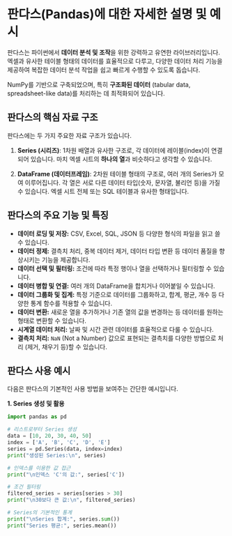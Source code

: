 # 판다스(Pandas)에 대한 자세한 설명 및 예시

판다스는 파이썬에서 **데이터 분석 및 조작**을 위한 강력하고 유연한 라이브러리입니다. 엑셀과 유사한 테이블 형태의 데이터를 효율적으로 다루고, 다양한 데이터 처리 기능을 제공하여 복잡한 데이터 분석 작업을 쉽고 빠르게 수행할 수 있도록 돕습니다.

NumPy를 기반으로 구축되었으며, 특히 **구조화된 데이터** (tabular data, spreadsheet-like data)를 처리하는 데 최적화되어 있습니다.

## 판다스의 핵심 자료 구조

판다스에는 두 가지 주요한 자료 구조가 있습니다.

1.  **Series (시리즈)**: 1차원 배열과 유사한 구조로, 각 데이터에 레이블(index)이 연결되어 있습니다. 마치 엑셀 시트의 **하나의 열**과 비슷하다고 생각할 수 있습니다.

2.  **DataFrame (데이터프레임)**: 2차원 테이블 형태의 구조로, 여러 개의 Series가 모여 이루어집니다. 각 열은 서로 다른 데이터 타입(숫자, 문자열, 불리언 등)을 가질 수 있습니다. 엑셀 시트 전체 또는 SQL 테이블과 유사한 형태입니다.

## 판다스의 주요 기능 및 특징

* **데이터 로딩 및 저장:** CSV, Excel, SQL, JSON 등 다양한 형식의 파일을 읽고 쓸 수 있습니다.
* **데이터 정제:** 결측치 처리, 중복 데이터 제거, 데이터 타입 변환 등 데이터 품질을 향상시키는 기능을 제공합니다.
* **데이터 선택 및 필터링:** 조건에 따라 특정 행이나 열을 선택하거나 필터링할 수 있습니다.
* **데이터 병합 및 연결:** 여러 개의 DataFrame을 합치거나 이어붙일 수 있습니다.
* **데이터 그룹화 및 집계:** 특정 기준으로 데이터를 그룹화하고, 합계, 평균, 개수 등 다양한 통계 함수를 적용할 수 있습니다.
* **데이터 변환:** 새로운 열을 추가하거나 기존 열의 값을 변경하는 등 데이터를 원하는 형태로 변환할 수 있습니다.
* **시계열 데이터 처리:** 날짜 및 시간 관련 데이터를 효율적으로 다룰 수 있습니다.
* **결측치 처리:** `NaN` (Not a Number) 값으로 표현되는 결측치를 다양한 방법으로 처리 (제거, 채우기 등)할 수 있습니다.

## 판다스 사용 예시

다음은 판다스의 기본적인 사용 방법을 보여주는 간단한 예시입니다.

**1. Series 생성 및 활용**

```python
import pandas as pd

# 리스트로부터 Series 생성
data = [10, 20, 30, 40, 50]
index = ['A', 'B', 'C', 'D', 'E']
series = pd.Series(data, index=index)
print("생성된 Series:\n", series)

# 인덱스를 이용한 값 접근
print("\n인덱스 'C'의 값:", series['C'])

# 조건 필터링
filtered_series = series[series > 30]
print("\n30보다 큰 값:\n", filtered_series)

# Series의 기본적인 통계
print("\nSeries 합계:", series.sum())
print("Series 평균:", series.mean())
